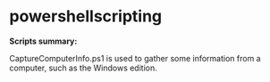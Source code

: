 # powershellscripting
**Scripts summary:**

CaptureComputerInfo.ps1 is used to gather some information from a computer, such as the Windows edition.
